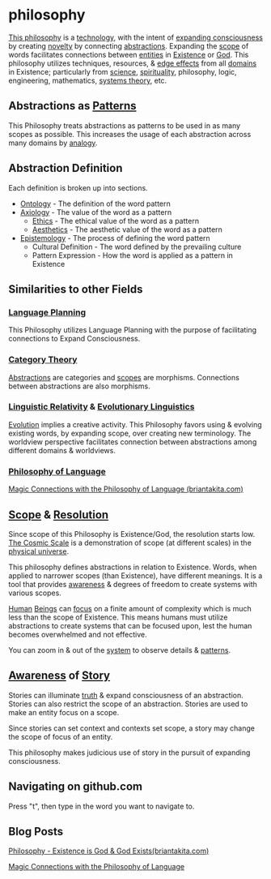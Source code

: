 philosophy
==========

[This philosophy](./src/this-philosophy.md) is a [technology](./src/technology.md), with the intent of [expanding consciousness](./src/expanding-consciousness.md) by creating [novelty](./src/novelty.md) by connecting [abstractions](./abstraction.md). Expanding the [scope](./src/scope.md) of words facilitates connections between [entities](./src/entity.md) in [Existence](./src/existence.md) or [God](./src/god.md). This philosophy utilizes techniques, resources, & [edge effects](./src/edge-effects.md) from all [domains](./src/domain.md) in Existence; particularly from [science](./src/science.md), [spirituality](./src/spirituality.md), philosophy, logic, engineering, mathematics, [systems theory](./src/systems-theory.md), etc.

## Abstractions as [Patterns](./src/pattern.md)

This Philosophy treats abstractions as patterns to be used in as many scopes as possible. This increases the usage of each abstraction across many domains by [analogy](./src/analogy.md).

## Abstraction Definition

Each definition is broken up into sections.

* [Ontology](./src/ontology.md) - The definition of the word pattern
* [Axiology](./src/axiology.md) - The value of the word as a pattern
    * [Ethics](./src/ethics.md) - The ethical value of the word as a pattern
    * [Aesthetics](./src/aesthetics.md) - The aesthetic value of the word as a pattern
* [Epistemology](./src/epistemology.md) - The process of defining the word pattern
    * Cultural Definition - The word defined by the prevailing culture
    * Pattern Expression - How the word is applied as a pattern in Existence

## Similarities to other Fields

### [Language Planning](./src/language-planning.md)

This Philosophy utilizes Language Planning with the purpose of facilitating connections to Expand Consciousness.

### [Category Theory](./src/category-theory.md)

[Abstractions](./src/abstraction.md) are categories and [scopes](./src/scope.md) are morphisms. Connections between abstractions are also morphisms.

### [Linguistic Relativity](./src/linguistic-relativity.md) & [Evolutionary Linguistics](./src/evolutionary-linguistics.md)

[Evolution](./src/evolution.md) implies a creative activity. This Philosophy favors using & evolving existing words, by expanding scope, over creating new terminology. The worldview perspective facilitates connection between abstractions among different domains & worldviews.

### [Philosophy of Language](./src/philosophy-of-language.md)

<a href="http://www.briantakita.com/posts/magic-connections-with-the-philosophy-of-language/" target="_blank">Magic Connections with the Philosophy of Language (briantakita.com)</a>

## [Scope](./src/scope.md) & [Resolution](./src/resolution.md)

Since scope of this Philosophy is Existence/God, the resolution starts low. <a href="http://cosmicscale.appspot.com/index.html" target="_blank">
The Cosmic Scale</a> is a demonstration of scope (at different scales) in the [physical universe](./src/physical-system.md).

This philosophy defines abstractions in relation to Existence. Words, when applied to narrower scopes (than Existence), have different meanings. It is a tool that provides [awareness](./src/awareness.md) & degrees of freedom to create systems with various scopes.

[Human](./src/human.md) [Beings](./src/being.md) can [focus](./src/focus.md) on a finite amount of complexity which is much less than the scope of Existence. This means humans must utilize abstractions to create systems that can be focused upon, lest the human becomes overwhelmed and not effective.

You can zoom in & out of the [system](./system.md) to observe details & [patterns](./src/pattern.md).

## [Awareness](./src/awareness.md) of [Story](./src/story.md)

Stories can illuminate [truth](./src/truth.md) & expand consciousness of an abstraction. Stories can also restrict the scope of an abstraction. Stories are used to make an entity focus on a scope.

Since stories can set context and contexts set scope, a story may change the scope of focus of an entity.

This philosophy makes judicious use of story in the pursuit of expanding consciousness.

## Navigating on github.com

Press "t", then type in the word you want to navigate to.

## Blog Posts

<a href="http://www.briantakita.com/posts/philosophy-existence-is-god-god-exists/" target="_blank">Philosophy - Existence is God & God Exists(briantakita.com)</a>

<a href="http://www.briantakita.com/posts/magic-connections-with-the-philosophy-of-language/" target="_blank">Magic Connections with the Philosophy of Language</a>
